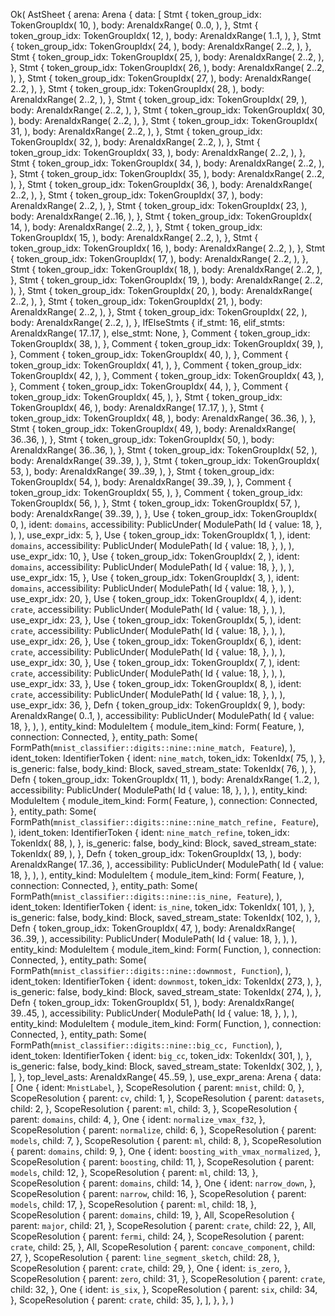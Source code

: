 Ok(
    AstSheet {
        arena: Arena {
            data: [
                Stmt {
                    token_group_idx: TokenGroupIdx(
                        10,
                    ),
                    body: ArenaIdxRange(
                        0..0,
                    ),
                },
                Stmt {
                    token_group_idx: TokenGroupIdx(
                        12,
                    ),
                    body: ArenaIdxRange(
                        1..1,
                    ),
                },
                Stmt {
                    token_group_idx: TokenGroupIdx(
                        24,
                    ),
                    body: ArenaIdxRange(
                        2..2,
                    ),
                },
                Stmt {
                    token_group_idx: TokenGroupIdx(
                        25,
                    ),
                    body: ArenaIdxRange(
                        2..2,
                    ),
                },
                Stmt {
                    token_group_idx: TokenGroupIdx(
                        26,
                    ),
                    body: ArenaIdxRange(
                        2..2,
                    ),
                },
                Stmt {
                    token_group_idx: TokenGroupIdx(
                        27,
                    ),
                    body: ArenaIdxRange(
                        2..2,
                    ),
                },
                Stmt {
                    token_group_idx: TokenGroupIdx(
                        28,
                    ),
                    body: ArenaIdxRange(
                        2..2,
                    ),
                },
                Stmt {
                    token_group_idx: TokenGroupIdx(
                        29,
                    ),
                    body: ArenaIdxRange(
                        2..2,
                    ),
                },
                Stmt {
                    token_group_idx: TokenGroupIdx(
                        30,
                    ),
                    body: ArenaIdxRange(
                        2..2,
                    ),
                },
                Stmt {
                    token_group_idx: TokenGroupIdx(
                        31,
                    ),
                    body: ArenaIdxRange(
                        2..2,
                    ),
                },
                Stmt {
                    token_group_idx: TokenGroupIdx(
                        32,
                    ),
                    body: ArenaIdxRange(
                        2..2,
                    ),
                },
                Stmt {
                    token_group_idx: TokenGroupIdx(
                        33,
                    ),
                    body: ArenaIdxRange(
                        2..2,
                    ),
                },
                Stmt {
                    token_group_idx: TokenGroupIdx(
                        34,
                    ),
                    body: ArenaIdxRange(
                        2..2,
                    ),
                },
                Stmt {
                    token_group_idx: TokenGroupIdx(
                        35,
                    ),
                    body: ArenaIdxRange(
                        2..2,
                    ),
                },
                Stmt {
                    token_group_idx: TokenGroupIdx(
                        36,
                    ),
                    body: ArenaIdxRange(
                        2..2,
                    ),
                },
                Stmt {
                    token_group_idx: TokenGroupIdx(
                        37,
                    ),
                    body: ArenaIdxRange(
                        2..2,
                    ),
                },
                Stmt {
                    token_group_idx: TokenGroupIdx(
                        23,
                    ),
                    body: ArenaIdxRange(
                        2..16,
                    ),
                },
                Stmt {
                    token_group_idx: TokenGroupIdx(
                        14,
                    ),
                    body: ArenaIdxRange(
                        2..2,
                    ),
                },
                Stmt {
                    token_group_idx: TokenGroupIdx(
                        15,
                    ),
                    body: ArenaIdxRange(
                        2..2,
                    ),
                },
                Stmt {
                    token_group_idx: TokenGroupIdx(
                        16,
                    ),
                    body: ArenaIdxRange(
                        2..2,
                    ),
                },
                Stmt {
                    token_group_idx: TokenGroupIdx(
                        17,
                    ),
                    body: ArenaIdxRange(
                        2..2,
                    ),
                },
                Stmt {
                    token_group_idx: TokenGroupIdx(
                        18,
                    ),
                    body: ArenaIdxRange(
                        2..2,
                    ),
                },
                Stmt {
                    token_group_idx: TokenGroupIdx(
                        19,
                    ),
                    body: ArenaIdxRange(
                        2..2,
                    ),
                },
                Stmt {
                    token_group_idx: TokenGroupIdx(
                        20,
                    ),
                    body: ArenaIdxRange(
                        2..2,
                    ),
                },
                Stmt {
                    token_group_idx: TokenGroupIdx(
                        21,
                    ),
                    body: ArenaIdxRange(
                        2..2,
                    ),
                },
                Stmt {
                    token_group_idx: TokenGroupIdx(
                        22,
                    ),
                    body: ArenaIdxRange(
                        2..2,
                    ),
                },
                IfElseStmts {
                    if_stmt: 16,
                    elif_stmts: ArenaIdxRange(
                        17..17,
                    ),
                    else_stmt: None,
                },
                Comment {
                    token_group_idx: TokenGroupIdx(
                        38,
                    ),
                },
                Comment {
                    token_group_idx: TokenGroupIdx(
                        39,
                    ),
                },
                Comment {
                    token_group_idx: TokenGroupIdx(
                        40,
                    ),
                },
                Comment {
                    token_group_idx: TokenGroupIdx(
                        41,
                    ),
                },
                Comment {
                    token_group_idx: TokenGroupIdx(
                        42,
                    ),
                },
                Comment {
                    token_group_idx: TokenGroupIdx(
                        43,
                    ),
                },
                Comment {
                    token_group_idx: TokenGroupIdx(
                        44,
                    ),
                },
                Comment {
                    token_group_idx: TokenGroupIdx(
                        45,
                    ),
                },
                Stmt {
                    token_group_idx: TokenGroupIdx(
                        46,
                    ),
                    body: ArenaIdxRange(
                        17..17,
                    ),
                },
                Stmt {
                    token_group_idx: TokenGroupIdx(
                        48,
                    ),
                    body: ArenaIdxRange(
                        36..36,
                    ),
                },
                Stmt {
                    token_group_idx: TokenGroupIdx(
                        49,
                    ),
                    body: ArenaIdxRange(
                        36..36,
                    ),
                },
                Stmt {
                    token_group_idx: TokenGroupIdx(
                        50,
                    ),
                    body: ArenaIdxRange(
                        36..36,
                    ),
                },
                Stmt {
                    token_group_idx: TokenGroupIdx(
                        52,
                    ),
                    body: ArenaIdxRange(
                        39..39,
                    ),
                },
                Stmt {
                    token_group_idx: TokenGroupIdx(
                        53,
                    ),
                    body: ArenaIdxRange(
                        39..39,
                    ),
                },
                Stmt {
                    token_group_idx: TokenGroupIdx(
                        54,
                    ),
                    body: ArenaIdxRange(
                        39..39,
                    ),
                },
                Comment {
                    token_group_idx: TokenGroupIdx(
                        55,
                    ),
                },
                Comment {
                    token_group_idx: TokenGroupIdx(
                        56,
                    ),
                },
                Stmt {
                    token_group_idx: TokenGroupIdx(
                        57,
                    ),
                    body: ArenaIdxRange(
                        39..39,
                    ),
                },
                Use {
                    token_group_idx: TokenGroupIdx(
                        0,
                    ),
                    ident: `domains`,
                    accessibility: PublicUnder(
                        ModulePath(
                            Id {
                                value: 18,
                            },
                        ),
                    ),
                    use_expr_idx: 5,
                },
                Use {
                    token_group_idx: TokenGroupIdx(
                        1,
                    ),
                    ident: `domains`,
                    accessibility: PublicUnder(
                        ModulePath(
                            Id {
                                value: 18,
                            },
                        ),
                    ),
                    use_expr_idx: 10,
                },
                Use {
                    token_group_idx: TokenGroupIdx(
                        2,
                    ),
                    ident: `domains`,
                    accessibility: PublicUnder(
                        ModulePath(
                            Id {
                                value: 18,
                            },
                        ),
                    ),
                    use_expr_idx: 15,
                },
                Use {
                    token_group_idx: TokenGroupIdx(
                        3,
                    ),
                    ident: `domains`,
                    accessibility: PublicUnder(
                        ModulePath(
                            Id {
                                value: 18,
                            },
                        ),
                    ),
                    use_expr_idx: 20,
                },
                Use {
                    token_group_idx: TokenGroupIdx(
                        4,
                    ),
                    ident: `crate`,
                    accessibility: PublicUnder(
                        ModulePath(
                            Id {
                                value: 18,
                            },
                        ),
                    ),
                    use_expr_idx: 23,
                },
                Use {
                    token_group_idx: TokenGroupIdx(
                        5,
                    ),
                    ident: `crate`,
                    accessibility: PublicUnder(
                        ModulePath(
                            Id {
                                value: 18,
                            },
                        ),
                    ),
                    use_expr_idx: 26,
                },
                Use {
                    token_group_idx: TokenGroupIdx(
                        6,
                    ),
                    ident: `crate`,
                    accessibility: PublicUnder(
                        ModulePath(
                            Id {
                                value: 18,
                            },
                        ),
                    ),
                    use_expr_idx: 30,
                },
                Use {
                    token_group_idx: TokenGroupIdx(
                        7,
                    ),
                    ident: `crate`,
                    accessibility: PublicUnder(
                        ModulePath(
                            Id {
                                value: 18,
                            },
                        ),
                    ),
                    use_expr_idx: 33,
                },
                Use {
                    token_group_idx: TokenGroupIdx(
                        8,
                    ),
                    ident: `crate`,
                    accessibility: PublicUnder(
                        ModulePath(
                            Id {
                                value: 18,
                            },
                        ),
                    ),
                    use_expr_idx: 36,
                },
                Defn {
                    token_group_idx: TokenGroupIdx(
                        9,
                    ),
                    body: ArenaIdxRange(
                        0..1,
                    ),
                    accessibility: PublicUnder(
                        ModulePath(
                            Id {
                                value: 18,
                            },
                        ),
                    ),
                    entity_kind: ModuleItem {
                        module_item_kind: Form(
                            Feature,
                        ),
                        connection: Connected,
                    },
                    entity_path: Some(
                        FormPath(`mnist_classifier::digits::nine::nine_match, Feature`),
                    ),
                    ident_token: IdentifierToken {
                        ident: `nine_match`,
                        token_idx: TokenIdx(
                            75,
                        ),
                    },
                    is_generic: false,
                    body_kind: Block,
                    saved_stream_state: TokenIdx(
                        76,
                    ),
                },
                Defn {
                    token_group_idx: TokenGroupIdx(
                        11,
                    ),
                    body: ArenaIdxRange(
                        1..2,
                    ),
                    accessibility: PublicUnder(
                        ModulePath(
                            Id {
                                value: 18,
                            },
                        ),
                    ),
                    entity_kind: ModuleItem {
                        module_item_kind: Form(
                            Feature,
                        ),
                        connection: Connected,
                    },
                    entity_path: Some(
                        FormPath(`mnist_classifier::digits::nine::nine_match_refine, Feature`),
                    ),
                    ident_token: IdentifierToken {
                        ident: `nine_match_refine`,
                        token_idx: TokenIdx(
                            88,
                        ),
                    },
                    is_generic: false,
                    body_kind: Block,
                    saved_stream_state: TokenIdx(
                        89,
                    ),
                },
                Defn {
                    token_group_idx: TokenGroupIdx(
                        13,
                    ),
                    body: ArenaIdxRange(
                        17..36,
                    ),
                    accessibility: PublicUnder(
                        ModulePath(
                            Id {
                                value: 18,
                            },
                        ),
                    ),
                    entity_kind: ModuleItem {
                        module_item_kind: Form(
                            Feature,
                        ),
                        connection: Connected,
                    },
                    entity_path: Some(
                        FormPath(`mnist_classifier::digits::nine::is_nine, Feature`),
                    ),
                    ident_token: IdentifierToken {
                        ident: `is_nine`,
                        token_idx: TokenIdx(
                            101,
                        ),
                    },
                    is_generic: false,
                    body_kind: Block,
                    saved_stream_state: TokenIdx(
                        102,
                    ),
                },
                Defn {
                    token_group_idx: TokenGroupIdx(
                        47,
                    ),
                    body: ArenaIdxRange(
                        36..39,
                    ),
                    accessibility: PublicUnder(
                        ModulePath(
                            Id {
                                value: 18,
                            },
                        ),
                    ),
                    entity_kind: ModuleItem {
                        module_item_kind: Form(
                            Function,
                        ),
                        connection: Connected,
                    },
                    entity_path: Some(
                        FormPath(`mnist_classifier::digits::nine::downmost, Function`),
                    ),
                    ident_token: IdentifierToken {
                        ident: `downmost`,
                        token_idx: TokenIdx(
                            273,
                        ),
                    },
                    is_generic: false,
                    body_kind: Block,
                    saved_stream_state: TokenIdx(
                        274,
                    ),
                },
                Defn {
                    token_group_idx: TokenGroupIdx(
                        51,
                    ),
                    body: ArenaIdxRange(
                        39..45,
                    ),
                    accessibility: PublicUnder(
                        ModulePath(
                            Id {
                                value: 18,
                            },
                        ),
                    ),
                    entity_kind: ModuleItem {
                        module_item_kind: Form(
                            Function,
                        ),
                        connection: Connected,
                    },
                    entity_path: Some(
                        FormPath(`mnist_classifier::digits::nine::big_cc, Function`),
                    ),
                    ident_token: IdentifierToken {
                        ident: `big_cc`,
                        token_idx: TokenIdx(
                            301,
                        ),
                    },
                    is_generic: false,
                    body_kind: Block,
                    saved_stream_state: TokenIdx(
                        302,
                    ),
                },
            ],
        },
        top_level_asts: ArenaIdxRange(
            45..59,
        ),
        use_expr_arena: Arena {
            data: [
                One {
                    ident: `MnistLabel`,
                },
                ScopeResolution {
                    parent: `mnist`,
                    child: 0,
                },
                ScopeResolution {
                    parent: `cv`,
                    child: 1,
                },
                ScopeResolution {
                    parent: `datasets`,
                    child: 2,
                },
                ScopeResolution {
                    parent: `ml`,
                    child: 3,
                },
                ScopeResolution {
                    parent: `domains`,
                    child: 4,
                },
                One {
                    ident: `normalize_vmax_f32`,
                },
                ScopeResolution {
                    parent: `normalize`,
                    child: 6,
                },
                ScopeResolution {
                    parent: `models`,
                    child: 7,
                },
                ScopeResolution {
                    parent: `ml`,
                    child: 8,
                },
                ScopeResolution {
                    parent: `domains`,
                    child: 9,
                },
                One {
                    ident: `boosting_with_vmax_normalized`,
                },
                ScopeResolution {
                    parent: `boosting`,
                    child: 11,
                },
                ScopeResolution {
                    parent: `models`,
                    child: 12,
                },
                ScopeResolution {
                    parent: `ml`,
                    child: 13,
                },
                ScopeResolution {
                    parent: `domains`,
                    child: 14,
                },
                One {
                    ident: `narrow_down`,
                },
                ScopeResolution {
                    parent: `narrow`,
                    child: 16,
                },
                ScopeResolution {
                    parent: `models`,
                    child: 17,
                },
                ScopeResolution {
                    parent: `ml`,
                    child: 18,
                },
                ScopeResolution {
                    parent: `domains`,
                    child: 19,
                },
                All,
                ScopeResolution {
                    parent: `major`,
                    child: 21,
                },
                ScopeResolution {
                    parent: `crate`,
                    child: 22,
                },
                All,
                ScopeResolution {
                    parent: `fermi`,
                    child: 24,
                },
                ScopeResolution {
                    parent: `crate`,
                    child: 25,
                },
                All,
                ScopeResolution {
                    parent: `concave_component`,
                    child: 27,
                },
                ScopeResolution {
                    parent: `line_segment_sketch`,
                    child: 28,
                },
                ScopeResolution {
                    parent: `crate`,
                    child: 29,
                },
                One {
                    ident: `is_zero`,
                },
                ScopeResolution {
                    parent: `zero`,
                    child: 31,
                },
                ScopeResolution {
                    parent: `crate`,
                    child: 32,
                },
                One {
                    ident: `is_six`,
                },
                ScopeResolution {
                    parent: `six`,
                    child: 34,
                },
                ScopeResolution {
                    parent: `crate`,
                    child: 35,
                },
            ],
        },
    },
)